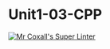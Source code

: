 # Unit1-03-CPP
[![Mr Coxall's Super Linter](https://github.com/ICS3U-Programming-SophieStudent/Unit1-03-CPP/workflows/Mr%20Coxall's%20Super%20Linter/badge.svg)](https://github.com/ICS3U-Programming-SophieStudent/Unit1-03-CPP/actions/)
